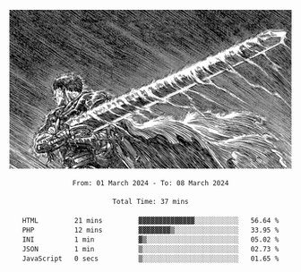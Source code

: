<!-- Profile image -->
<p align="center">
 <img src="assets/bpD2ohb.png" width="1080px">
</p>
<!-- Profile image end -->

<div align="center">
<!--START_SECTION:waka-->

```txt
From: 01 March 2024 - To: 08 March 2024

Total Time: 37 mins

HTML         21 mins         ▓▓▓▓▓▓▓▓▓▓▓▓▓▓░░░░░░░░░░░   56.64 %
PHP          12 mins         ▓▓▓▓▓▓▓▓▒░░░░░░░░░░░░░░░░   33.95 %
INI          1 min           ▓▒░░░░░░░░░░░░░░░░░░░░░░░   05.02 %
JSON         1 min           ▒░░░░░░░░░░░░░░░░░░░░░░░░   02.73 %
JavaScript   0 secs          ▒░░░░░░░░░░░░░░░░░░░░░░░░   01.65 %
```

<!--END_SECTION:waka-->
</div>
